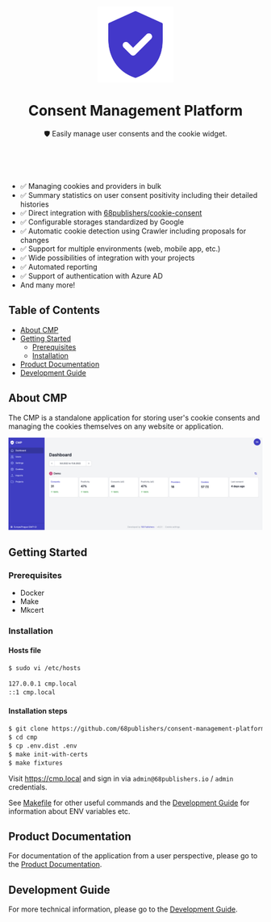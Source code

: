 <div align="center" style="text-align: center; margin-bottom: 50px">
<img src="docs/images/logo.svg" alt="Consent Management Platform logo" align="center" width="150">
<h1 align="center">Consent Management Platform</h1>

🛡 Easily manage user consents and the cookie widget.
</div>

<br>

- ✅ Managing cookies and providers in bulk
- ✅ Summary statistics on user consent positivity including their detailed histories
- ✅ Direct integration with [68publishers/cookie-consent](https://github.com/68publishers/cookie-consent)
- ✅ Configurable storages standardized by Google
- ✅ Automatic cookie detection using Crawler including proposals for changes
- ✅ Support for multiple environments (web, mobile app, etc.)
- ✅ Wide possibilities of integration with your projects
- ✅ Automated reporting
- ✅ Support of authentication with Azure AD
- And many more!

## Table of Contents
* [About CMP](#about-cmp)
* [Getting Started](#getting-started)
  * [Prerequisites](#prerequisites)
  * [Installation](#installation)
* [Product Documentation](#product-documentation)
* [Development Guide](#development-guide)

## About CMP

The CMP is a standalone application for storing user's cookie consents and managing the cookies themselves on any website or application.

![CMP Application](docs/images/dashboard.png)

## Getting Started

### Prerequisites
- Docker
- Make
- Mkcert

### Installation

#### Hosts file

```sh
$ sudo vi /etc/hosts
```

```sh
127.0.0.1 cmp.local
::1 cmp.local
```

#### Installation steps

```sh
$ git clone https://github.com/68publishers/consent-management-platform cmp
$ cd cmp
$ cp .env.dist .env
$ make init-with-certs
$ make fixtures
```

Visit https://cmp.local and sign in via `admin@68publishers.io` / `admin` credentials.

See [Makefile](./Makefile) for other useful commands and the [Development Guide](docs/development.md) for information about ENV variables etc.

## Product Documentation

For documentation of the application from a user perspective, please go to the [Product Documentation](docs/product.md).

## Development Guide

For more technical information, please go to the [Development Guide](docs/development.md).
